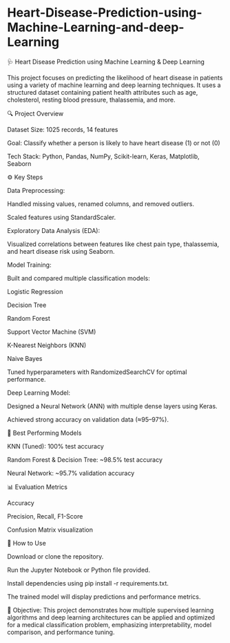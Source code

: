 # Heart-Disease-Prediction-using-Machine-Learning-and-deep-Learning

🩺 Heart Disease Prediction using Machine Learning & Deep Learning

This project focuses on predicting the likelihood of heart disease in patients using a variety of machine learning and deep learning techniques.
It uses a structured dataset containing patient health attributes such as age, cholesterol, resting blood pressure, thalassemia, and more.

🔍 Project Overview

Dataset Size: 1025 records, 14 features

Goal: Classify whether a person is likely to have heart disease (1) or not (0)

Tech Stack: Python, Pandas, NumPy, Scikit-learn, Keras, Matplotlib, Seaborn

⚙️ Key Steps

Data Preprocessing:

Handled missing values, renamed columns, and removed outliers.

Scaled features using StandardScaler.

Exploratory Data Analysis (EDA):

Visualized correlations between features like chest pain type, thalassemia, and heart disease risk using Seaborn.

Model Training:

Built and compared multiple classification models:

Logistic Regression

Decision Tree

Random Forest

Support Vector Machine (SVM)

K-Nearest Neighbors (KNN)

Naive Bayes

Tuned hyperparameters with RandomizedSearchCV for optimal performance.

Deep Learning Model:

Designed a Neural Network (ANN) with multiple dense layers using Keras.

Achieved strong accuracy on validation data (≈95–97%).

🧠 Best Performing Models

KNN (Tuned): 100% test accuracy

Random Forest & Decision Tree: ~98.5% test accuracy

Neural Network: ~95.7% validation accuracy

📊 Evaluation Metrics

Accuracy

Precision, Recall, F1-Score

Confusion Matrix visualization

📁 How to Use

Download or clone the repository.

Run the Jupyter Notebook or Python file provided.

Install dependencies using pip install -r requirements.txt.

The trained model will display predictions and performance metrics.

🎯 Objective:
This project demonstrates how multiple supervised learning algorithms and deep learning architectures can be applied and optimized for a medical classification problem, emphasizing interpretability, model comparison, and performance tuning.
